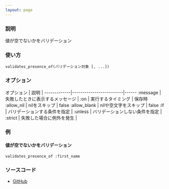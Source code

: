 ```yaml
---
layout: page
---
```

### 説明
値が空でないかをバリデーション

### 使い方
    validates_presence_of(バリデーション対象 [, ...])

### オプション

オプション        | 説明                      |
-------------|-------------------------|------
:message     | 失敗したときに表示するメッセージ |
:on          | 実行するタイミング         | 保存時
:allow_nil   | nilをスキップ     | false
:allow_blank | nilや空文字をスキップ      | false
:if          | バリデーションする条件を指定           |
:unless      | バリデーションしない条件を指定          |
:strict      | 失敗した場合に例外を発生 |

### 例
#### 値が空でないかをバリデーション
    validates_presence_of :first_name

### ソースコード
* [GitHub](https://github.com/rails/rails/blob/0df1f914104073b70f8d8976d0d5adc3b2a1e44e/activemodel/lib/active_model/validations/presence.rb#L34)